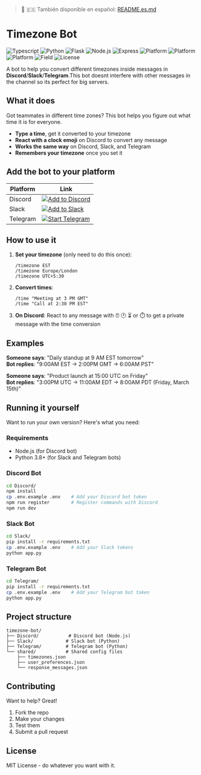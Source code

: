 
> 📖 🇪🇸 También disponible en español: [README.es.md](README.es.md)

# Timezone Bot

![Typescript](https://img.shields.io/badge/Typescript-3178C6?logo=Typescript&logoColor=white)
![Python](https://img.shields.io/badge/Python-yellow?logo=Python&logoColor=white)
![Flask](https://img.shields.io/badge/Flask-307387?logo=flask&logoColor=white)
![Node.js](https://img.shields.io/badge/NodeJS-339933?logo=nodedotjs&logoColor=white)
![Express](https://img.shields.io/badge/Express-000000?logo=express&logoColor=white)
![Platform](https://img.shields.io/badge/Discord%20API-7289DA?logo=discord&logoColor=white)
![Platform](https://img.shields.io/badge/Slack%20API-4A154B?logo=slack&logoColor=white)
![Platform](https://img.shields.io/badge/Telegram%20API-26A5E4?logo=telegram&logoColor=white)
![Field](https://img.shields.io/badge/Field-Bot%20Development-white)
![License](https://img.shields.io/badge/License-MIT-brown)

A bot to help you convert different timezones inside messages in **Discord**/**Slack**/**Telegram**.This bot doesnt interfere with other messages in the channel so its perfect for big servers.

## What it does

Got teammates in different time zones? This bot helps you figure out what time it is for everyone.

- **Type a time**, get it converted to your timezone
- **React with a clock emoji** on Discord to convert any message
- **Works the same way** on Discord, Slack, and Telegram
- **Remembers your timezone** once you set it

## Add the bot to your platform

| Platform | Link | 
|----------|------|
| Discord | [![Add to Discord](https://img.shields.io/badge/Add%20to-Discord-7289DA?style=for-the-badge&logo=discord&logoColor=white)](https://discord.com/oauth2/authorize?client_id=1392192666053251143&permissions=8&integration_type=0&scope=bot+applications.commands) |
| Slack | [![Add to Slack](https://img.shields.io/badge/Add%20to-Slack-4A154B?style=for-the-badge&logo=slack&logoColor=white)](https://slack.com/oauth/v2/authorize?client_id=9180592732466.9175325235619&scope=channels:read,chat:write,app_mentions:read,channels:history,groups:history,im:history,commands&user_scope=) |
| Telegram | [![Start Telegram](https://img.shields.io/badge/Start-Telegram-26A5E4?style=for-the-badge&logo=telegram&logoColor=white)](https://t.me/TimeZone123Bot) |

## How to use it

1. **Set your timezone** (only need to do this once):
   ```
   /timezone EST
   /timezone Europe/London
   /timezone UTC+5:30
   ```

2. **Convert times**:
   ```
   /time "Meeting at 3 PM GMT"
   /time "Call at 2:30 PM EST"
   ```

3. **On Discord**: React to any message with ⏰ 🕐 ⏳ or ⏱️ to get a private message with the time conversion

## Examples

**Someone says**: "Daily standup at 9 AM EST tomorrow"  
**Bot replies**: "9:00AM EST → 2:00PM GMT → 6:00AM PST"

**Someone says**: "Product launch at 15:00 UTC on Friday"  
**Bot replies**: "3:00PM UTC → 11:00AM EDT → 8:00AM PDT (Friday, March 15th)"

## Running it yourself

Want to run your own version? Here's what you need:

### Requirements
- Node.js (for Discord bot)
- Python 3.8+ (for Slack and Telegram bots)

### Discord Bot
```bash
cd Discord/
npm install
cp .env.example .env    # Add your Discord bot token
npm run register        # Register commands with Discord
npm run dev
```

### Slack Bot  
```bash
cd Slack/
pip install -r requirements.txt
cp .env.example .env    # Add your Slack tokens
python app.py
```

### Telegram Bot
```bash
cd Telegram/
pip install -r requirements.txt  
cp .env.example .env    # Add your Telegram bot token
python app.py
```

## Project structure

```
timezone-bot/
├── Discord/           # Discord bot (Node.js)
├── Slack/            # Slack bot (Python)  
├── Telegram/         # Telegram bot (Python)
└── shared/           # Shared config files
    ├── timezones.json
    ├── user_preferences.json
    └── response_messages.json
```

## Contributing

Want to help? Great!

1. Fork the repo
2. Make your changes
3. Test them
4. Submit a pull request

## License

MIT License - do whatever you want with it.